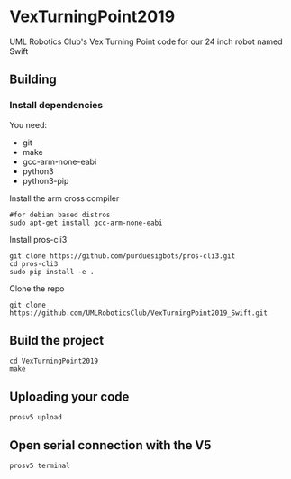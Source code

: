 # VexTurningPoint2019

UML Robotics Club's Vex Turning Point code for our 24 inch robot named Swift


## Building
### Install dependencies
You need:
* git
* make
* gcc-arm-none-eabi
* python3
* python3-pip

Install the arm cross compiler
```shell
#for debian based distros
sudo apt-get install gcc-arm-none-eabi
```

Install pros-cli3
```shell
git clone https://github.com/purduesigbots/pros-cli3.git
cd pros-cli3
sudo pip install -e .
```

Clone the repo
```shell
git clone https://github.com/UMLRoboticsClub/VexTurningPoint2019_Swift.git
```

## Build the project
```shell
cd VexTurningPoint2019
make
```

## Uploading your code
```shell
prosv5 upload
```

## Open serial connection with the V5
```shell
prosv5 terminal
```
